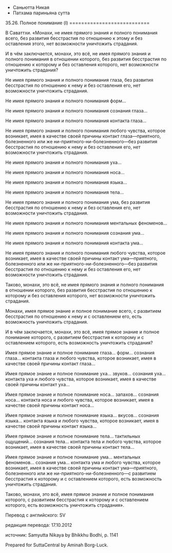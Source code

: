 









* Саньютта Никая
* Патхама париньяна сутта


35\.26\. Полное понимание \(I\)
\=\=\=\=\=\=\=\=\=\=\=\=\=\=\=\=\=\=\=\=\=\=\=\=\=\=\=



В Саваттхи\. «Монахи, не имея прямого знания и полного понимания всего, без развития бесстрастия по отношению к этому и без оставления этого, нет возможности уничтожить страдания\.


И в чём заключается, монахи, это всё, не имея прямого знания и полного понимания в отношении которого, без развития бесстрастия по отношению к которому и без оставления которого, нет возможности уничтожить страдания?


Не имея прямого знания и полного понимания глаза, без развития бесстрастия по отношению к нему и без оставления его, нет возможности уничтожить страдания\.


Не имея прямого знания и полного понимания форм…


Не имея прямого знания и полного понимания сознания глаза…


Не имея прямого знания и полного понимания контакта глаза…


Не имея прямого знания и полного понимания любого чувства, которое возникает, имея в качестве своей причины контакт глаза—приятного, болезненного или же ни\-приятного\-ни\-болезненного—без развития бесстрастия по отношению к нему и без оставления его, нет возможности уничтожить страдания\.


Не имея прямого знания и полного понимания уха…


Не имея прямого знания и полного понимания носа…


Не имея прямого знания и полного понимания языка…


Не имея прямого знания и полного понимания тела…


Не имея прямого знания и полного понимания ума, без развития бесстрастия по отношению к нему и без оставления его, нет возможности уничтожить страдания\.


Не имея прямого знания и полного понимания ментальных феноменов…


Не имея прямого знания и полного понимания сознания ума…


Не имея прямого знания и полного понимания контакта ума…


Не имея прямого знания и полного понимания любого чувства, которое возникает, имея в качестве своей причины контакт ума—приятного, болезненного или же ни\-приятного\-ни\-болезненного—без развития бесстрастия по отношению к нему и без оставления его, нет возможности уничтожить страдания\.


Таково, монахи, это всё, не имея прямого знания и полного понимания в отношении которого, без развития бесстрастия по отношению к которому и без оставления которого, нет возможности уничтожить страдания\.


Монахи, имея прямое знание и полное понимание всего, с развитием бесстрастия по отношению к нему и с оставлением его, есть возможность уничтожить страдания\.


И в чём заключается, монахи, это всё, имея прямое знание и полное понимание которого, с развитием бесстрастия к которому и с оставлением которого, есть возможность уничтожить страдания?


Имея прямое знание и полное понимание глаза… форм… сознания глаза… контакта глаза и любого чувства, которое возникает, имея в качестве своей причины контакт глаза…


Имея прямое знание и полное понимание уха… звуков… сознания уха… контакта уха и любого чувства, которое возникает, имея в качестве своей причины контакт уха…


Имея прямое знание и полное понимание носа… запахов… сознания носа… контакта носа и любого чувства, которое возникает, имея в качестве своей причины контакт носа…


Имея прямое знание и полное понимание языка… вкусов… сознания языка… контакта языка и любого чувства, которое возникает, имея в качестве своей причины контакт языка…


Имея прямое знание и полное понимание тела… тактильных ощущений… сознания тела… контакта тела и любого чувства, которое возникает, имея в качестве своей причины контакт тела…


Имея прямое знание и полное понимание ума… ментальных феноменов… сознания ума… контакта ума и любого чувства, которое возникает, имея в качестве своей причины контакт ума—приятного, болезненного или же ни\-приятного\-ни\-болезненного—с развитием бесстрастия к которому и с оставлением которого, есть возможность уничтожить страдания\.


Таково, монахи, это всё, имея прямое знание и полное понимания которого, с развитием бесстрастия к которому и с оставлением которого, есть возможность уничтожить страдания»\.



Перевод с английского: SV


редакция перевода: 17\.10\.2012


источник: Samyutta Nikaya by Bhikkhu Bodhi, p\. 1141


Prepared for SuttaCentral by Aminah Borg\-Luck\.






